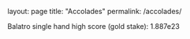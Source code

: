 layout: page
title: "Accolades"
permalink: /accolades/

Balatro single hand high score (gold stake): 1.887e23
